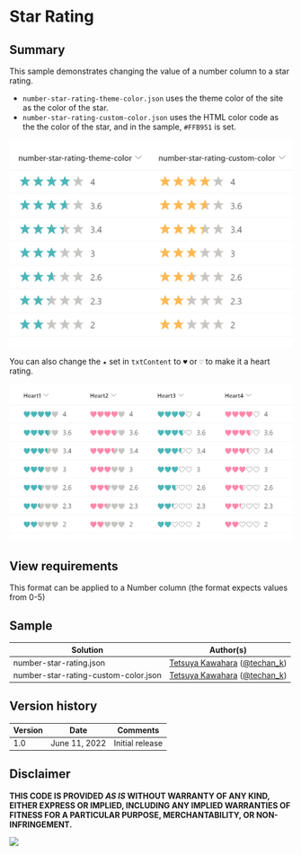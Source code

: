 # Star Rating

## Summary
This sample demonstrates changing the value of a number column to a star rating.

- `number-star-rating-theme-color.json` uses the theme color of the site as the color of the star.
- `number-star-rating-custom-color.json` uses the HTML color code as the the color of the star, and in the sample, `#FFB951` is set.

![screenshot of the sample](./assets/screenshot.png)

You can also change the `★` set in `txtContent` to `♥` or `♡` to make it a heart rating.

![screenshot of the heart sample](./assets/screenshot_heart.png)

## View requirements
This format can be applied to a Number column (the format expects values from 0-5)

## Sample

Solution|Author(s)
--------|---------
number-star-rating.json | [Tetsuya Kawahara](https://github.com/tecchan1107) ([@techan_k](https://twitter.com/techan_k))
number-star-rating-custom-color.json | [Tetsuya Kawahara](https://github.com/tecchan1107) ([@techan_k](https://twitter.com/techan_k))

## Version history

Version |Date          |Comments
--------|--------------|--------
1.0     |June 11, 2022 |Initial release

## Disclaimer
**THIS CODE IS PROVIDED *AS IS* WITHOUT WARRANTY OF ANY KIND, EITHER EXPRESS OR IMPLIED, INCLUDING ANY IMPLIED WARRANTIES OF FITNESS FOR A PARTICULAR PURPOSE, MERCHANTABILITY, OR NON-INFRINGEMENT.**

<img src="https://pnptelemetry.azurewebsites.net/list-formatting/column-samples/number-star-rating" />